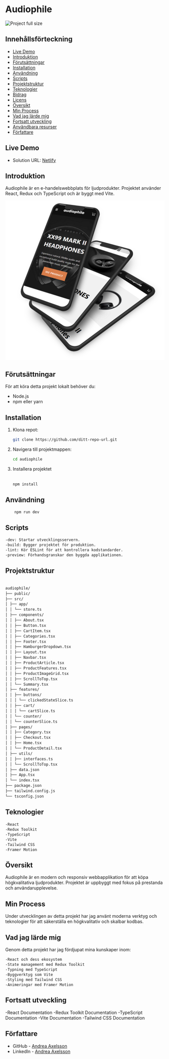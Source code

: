 # Audiophile

<!-- ![Project full size](https://github.com/Andrea-Axelsson/audiophile/blob/main/public/assets/shared/audiophile.png?raw=true)
 -->

![Project full size](https://github.com/Andrea-Axelsson/audiophile/blob/main/public/assets/shared/audiophile.gif?raw=true)

## Innehållsförteckning

- [Live Demo](#live-demo)
- [Introduktion](#introduktion)
- [Förutsättningar](#förutsättningar)
- [Installation](#installation)
- [Användning](#användning)
- [Scripts](#scripts)
- [Projektstruktur](#projektstruktur)
- [Teknologier](#teknologier)
- [Bidrag](#bidrag)
- [Licens](#licens)
- [Översikt](#översikt)
- [Min Process](#min-process)
- [Vad jag lärde mig](#vad-jag-lärde-mig)
- [Fortsatt utveckling](#fortsatt-utveckling)
- [Användbara resurser](#användbara-resurser)
- [Författare](#författare)

## Live Demo

- Solution URL: [Netlify](https://audiophile-andrea.netlify.app/)

## Introduktion

Audiophile är en e-handelswebbplats för ljudprodukter. Projektet använder React, Redux och TypeScript och är byggt med Vite.

![Project full size](https://github.com/Andrea-Axelsson/audiophile/blob/main/public/assets/shared/mobile-mockup.png?raw=true)

## Förutsättningar

För att köra detta projekt lokalt behöver du:

- Node.js
- npm eller yarn

## Installation

1. Klona repot:
   ```bash
   git clone https://github.com/ditt-repo-url.git
   ```
2. Navigera till projektmappen:

   ```bash
   cd audiophile
   ```

3. Installera projektet

   ```bash

   npm install

   ```

## Användning

```
    npm run dev

```

## Scripts

    -dev: Startar utvecklingsservern.
    -build: Bygger projektet för produktion.
    -lint: Kör ESLint för att kontrollera kodstandarder.
    -preview: Förhandsgranskar den byggda applikationen.

## Projektstruktur

```bash

audiophile/
├── public/
├── src/
│ ├── app/
│ │ └── store.ts
│ ├── components/
│ │ ├── About.tsx
│ │ ├── Button.tsx
│ │ ├── CartItem.tsx
│ │ ├── Categories.tsx
│ │ ├── Footer.tsx
│ │ ├── HamburgerDropdown.tsx
│ │ ├── Layout.tsx
│ │ ├── Navbar.tsx
│ │ ├── ProductArticle.tsx
│ │ ├── ProductFeatures.tsx
│ │ ├── ProductImageGrid.tsx
│ │ ├── ScrollToTop.tsx
│ │ └── Summary.tsx
│ ├── features/
│ │ ├── buttons/
│ │ │ └── clickedStateSlice.ts
│ │ ├── cart/
│ │ │ └── cartSlice.ts
│ │ └── counter/
│ │ └── counterSlice.ts
│ ├── pages/
│ │ ├── Category.tsx
│ │ ├── Checkout.tsx
│ │ ├── Home.tsx
│ │ └── ProductDetail.tsx
│ ├── utils/
│ │ ├── interfaces.ts
│ │ └── ScrollToTop.tsx
│ ├── data.json
│ ├── App.tsx
│ └── index.tsx
├── package.json
├── tailwind.config.js
└── tsconfig.json

```

## Teknologier

    -React
    -Redux Toolkit
    -TypeScript
    -Vite
    -Tailwind CSS
    -Framer Motion

## Översikt

Audiophile är en modern och responsiv webbapplikation för att köpa högkvalitativa ljudprodukter. Projektet är uppbyggt med fokus på prestanda och användarupplevelse.

## Min Process

Under utvecklingen av detta projekt har jag använt moderna verktyg och teknologier för att säkerställa en högkvalitativ och skalbar kodbas.

## Vad jag lärde mig

Genom detta projekt har jag fördjupat mina kunskaper inom:

    -React och dess ekosystem
    -State management med Redux Toolkit
    -Typning med TypeScript
    -Byggverktyg som Vite
    -Styling med Tailwind CSS
    -Animeringar med Framer Motion

## Fortsatt utveckling

-React Documentation
-Redux Toolkit Documentation
-TypeScript Documentation
-Vite Documentation
-Tailwind CSS Documentation

## Författare

- GitHub - [Andrea Axelsson](https://github.com/Andrea-Axelsson)
- LinkedIn - [Andrea Axelsson](https://www.linkedin.com/in/axelsson-andrea/)
